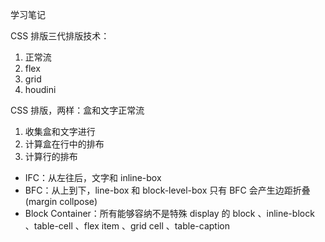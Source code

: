 学习笔记

CSS 排版三代排版技术：

1.  正常流
2.  flex
3.  grid
4.  houdini

CSS 排版，两样：盒和文字正常流

1. 收集盒和文字进行
2. 计算盒在行中的排布
3. 计算行的排布

-   IFC：从左往后，文字和 inline-box
-   BFC：从上到下，line-box 和 block-level-box 只有 BFC 会产生边距折叠 (margin collpose)
-   Block Container：所有能够容纳不是特殊 display 的
    block 、inline-block 、table-cell 、flex item 、grid cell 、table-caption


